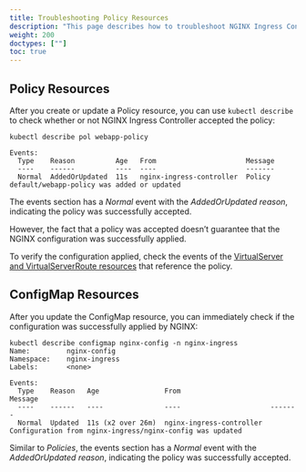```yaml
---
title: Troubleshooting Policy Resources
description: "This page describes how to troubleshoot NGINX Ingress Controller Policy Resources."
weight: 200
doctypes: [""]
toc: true
---
```


## Policy Resources

After you create or update a Policy resource, you can use `kubectl describe` to check whether or not NGINX Ingress Controller accepted the policy:

```shell
kubectl describe pol webapp-policy

Events:
  Type    Reason          Age   From                      Message
  ----    ------          ----  ----                      -------
  Normal  AddedOrUpdated  11s   nginx-ingress-controller  Policy default/webapp-policy was added or updated
```

The events section has a *Normal* event with the *AddedOrUpdated reason*, indicating the policy was successfully accepted.

However, the fact that a policy was accepted doesn’t guarantee that the NGINX configuration was successfully applied.

To verify the configuration applied, check the events of the [VirtualServer and VirtualServerRoute resources](/nginx-ingress-controller/troubleshooting/troubleshoot-virtualserver) that reference the policy.

## ConfigMap Resources
After you update the ConfigMap resource, you can immediately check if the configuration was successfully applied by NGINX:

```shell
kubectl describe configmap nginx-config -n nginx-ingress
Name:         nginx-config
Namespace:    nginx-ingress
Labels:       <none>

Events:
  Type    Reason   Age                From                      Message
  ----    ------   ----               ----                      -------
  Normal  Updated  11s (x2 over 26m)  nginx-ingress-controller  Configuration from nginx-ingress/nginx-config was updated
```

Similar to *Policies*, the events section has a *Normal* event with the *AddedOrUpdated reason*, indicating the policy was successfully accepted.
